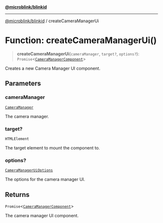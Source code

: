 [**@microblink/blinkid**](../README.md)

***

[@microblink/blinkid](../README.md) / createCameraManagerUi

# Function: createCameraManagerUi()

> **createCameraManagerUi**(`cameraManager`, `target?`, `options?`): `Promise`\<[`CameraManagerComponent`](../type-aliases/CameraManagerComponent.md)\>

Creates a new Camera Manager UI component.

## Parameters

### cameraManager

[`CameraManager`](../classes/CameraManager.md)

The camera manager.

### target?

`HTMLElement`

The target element to mount the component to.

### options?

[`CameraManagerUiOptions`](../type-aliases/CameraManagerUiOptions.md)

The options for the camera manager UI.

## Returns

`Promise`\<[`CameraManagerComponent`](../type-aliases/CameraManagerComponent.md)\>

The camera manager UI component.
